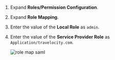 1.	Expand **Roles/Permission Configuration**.

2.	Expand **Role Mapping**.

3.	Enter the value of the **Local Role** as `admin`. 

4.	Enter the value of the **Service Provider Role** as `Application/travelocity.com`.
    
	![role map saml](/assets/img/fragments/role-map-saml.png)
